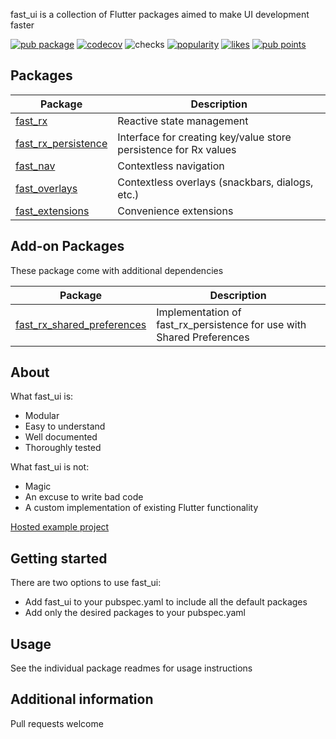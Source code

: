 fast_ui is a collection of Flutter packages aimed to make UI development faster

[![pub package](https://img.shields.io/pub/v/fast_ui.svg?label=fast_ui)](https://pub.dev/packages/fast_ui)
[![codecov](https://codecov.io/gh/Rexios80/fast_ui/branch/master/graph/badge.svg)](https://codecov.io/gh/Rexios80/fast_ui)
![checks](https://img.shields.io/github/checks-status/Rexios80/fast_ui/master)
[![popularity](https://badges.bar/fast_ui/popularity)](https://pub.dev/packages/fast_ui/score)
[![likes](https://badges.bar/fast_ui/likes)](https://pub.dev/packages/fast_ui/score)
[![pub points](https://badges.bar/fast_ui/pub%20points)](https://pub.dev/packages/fast_ui/score)

## Packages

| Package                                                             | Description                                                      |
| ------------------------------------------------------------------- | ---------------------------------------------------------------- |
| [fast_rx](https://pub.dev/packages/fast_rx)                         | Reactive state management                                        |
| [fast_rx_persistence](https://pub.dev/packages/fast_rx_persistence) | Interface for creating key/value store persistence for Rx values |
| [fast_nav](https://pub.dev/packages/fast_nav)                       | Contextless navigation                                           |
| [fast_overlays](https://pub.dev/packages/fast_overlays)             | Contextless overlays (snackbars, dialogs, etc.)                  |
| [fast_extensions](https://pub.dev/packages/fast_extensions)         | Convenience extensions                                           |

## Add-on Packages

These package come with additional dependencies

| Package                                                                           | Description                                                           |
| --------------------------------------------------------------------------------- | --------------------------------------------------------------------- |
| [fast_rx_shared_preferences](https://pub.dev/packages/fast_rx_shared_preferences) | Implementation of fast_rx_persistence for use with Shared Preferences |


## About
What fast_ui is:
- Modular
- Easy to understand
- Well documented
- Thoroughly tested

What fast_ui is not:
- Magic
- An excuse to write bad code
- A custom implementation of existing Flutter functionality

[Hosted example project](https://fast-ui.rexios.dev)

## Getting started
There are two options to use fast_ui:
- Add fast_ui to your pubspec.yaml to include all the default packages
- Add only the desired packages to your pubspec.yaml

## Usage
See the individual package readmes for usage instructions

## Additional information
Pull requests welcome
